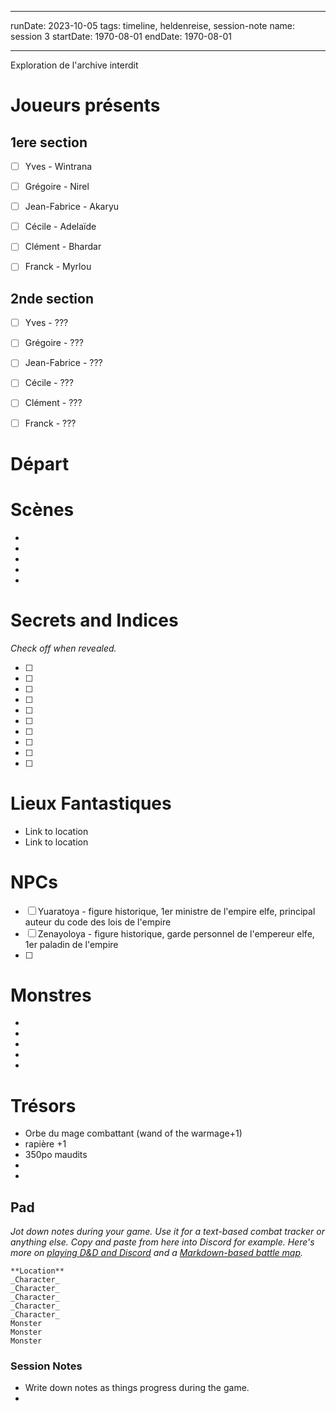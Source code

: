 
---
runDate: 2023-10-05
tags: timeline, heldenreise, session-note
name: session 3
startDate: 1970-08-01
endDate: 1970-08-01

---


<span 
	  class='ob-timelines' 
	  data-date='1970-08-01-00' 
	  data-title='Session 3' 
	  data-class='orange' 
	  data-type='range' 
	  data-end='1970-08-01-00'> 
	Exploration de l'archive interdit
</span>

# Joueurs présents

## 1ere section
- [ ]  Yves - Wintrana
- [ ]  Grégoire - Nirel
- [ ]  Jean-Fabrice - Akaryu
- [ ]  Cécile - Adelaïde
- [ ]  Clément - Bhardar
- [ ]  Franck - Myrlou


## 2nde section
- [ ]  Yves - ???
- [ ]  Grégoire - ???
- [ ]  Jean-Fabrice - ???
- [ ]  Cécile - ???
- [ ]  Clément - ???
- [ ]  Franck - ???



# Départ 



# Scènes

- 
- 
- 
- 
- 

# Secrets and Indices

*Check off when revealed.*

- [ ]  
- [ ]  
- [ ]  
- [ ]  
- [ ]  
- [ ]  
- [ ]  
- [ ]  
- [ ]  
- [ ]  

# Lieux Fantastiques


- Link to location
- Link to location

# NPCs

- [ ]  Yuaratoya - figure historique, 1er ministre de l'empire elfe, principal auteur du code des lois de l'empire
- [ ] Zenayoloya - figure historique, garde personnel de l'empereur elfe, 1er paladin de l'empire
- [ ] 

# Monstres


- 
- 
- 
- 
- 

# Trésors

- Orbe du mage combattant (wand of the warmage+1)
- rapière +1
- 350po maudits
- 
- 

## Pad

*Jot down notes during your game. Use it for a text-based combat tracker or anything else. Copy and paste from here into Discord for example. Here's more on [playing D&D and Discord](https://slyflourish.com/playing_dnd_over_discord.html) and a [Markdown-based battle map](https://slyflourish.com/text-based_battle_maps.html).*

```
**Location**
_Character_
_Character_
_Character_
_Character_
_Character_
Monster
Monster
Monster
```

### Session Notes

- Write down notes as things progress during the game.
- 